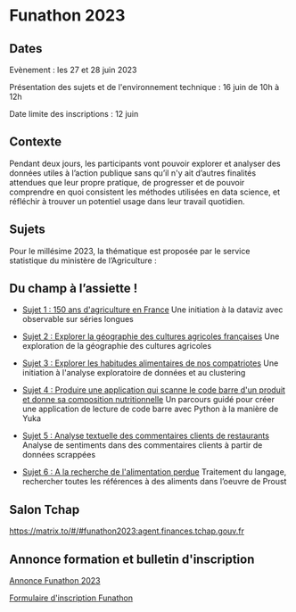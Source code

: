 # Funathon 2023

## Dates
Evènement : les 27 et 28 juin 2023

Présentation des sujets et de l'environnement technique : 16 juin de 10h à 12h

Date limite des inscriptions : 12 juin 

## Contexte
Pendant deux jours, les participants vont pouvoir explorer et analyser des données utiles à l’action publique sans qu’il n'y ait d’autres finalités attendues que leur propre pratique, de progresser et de pouvoir comprendre en quoi consistent les méthodes utilisées en data science, et réfléchir à trouver un potentiel usage dans leur travail quotidien.


## Sujets
Pour le millésime 2023, la thématique est proposée par le service statistique du ministère de l’Agriculture :

## Du champ à l’assiette !

- [Sujet 1 : 150 ans d'agriculture en France](https://github.com/InseeFrLab/funathon2023_sujet1)
Une initiation à la dataviz avec observable sur séries longues

- [Sujet 2 : Explorer la géographie des cultures agricoles françaises](https://github.com/InseeFrLab/funathon2023_sujet2)
Une exploration de la géographie des cultures agricoles

- [Sujet 3 : Explorer les habitudes alimentaires de nos compatriotes](https://github.com/InseeFrLab/funathon2023_sujet3)
Une initiation à l'analyse exploratoire de données et au clustering

- [Sujet 4 : Produire une application qui scanne le code barre d'un produit et donne sa composition nutritionnelle](https://github.com/InseeFrLab/funathon2023_sujet4)
Un parcours guidé pour créer une application de lecture de code barre avec Python à la manière de Yuka

- [Sujet 5 : Analyse textuelle des commentaires clients de restaurants](https://github.com/InseeFrLab/funathon2023_sujet5)
Analyse de sentiments dans des commentaires clients à partir de données scrappées

- [Sujet 6 : A la recherche de l'alimentation perdue](https://github.com/InseeFrLab/funathon2023_sujet6)
Traitement du langage, rechercher toutes les références à des aliments dans l’oeuvre de Proust

## Salon Tchap
https://matrix.to/#/#funathon2023:agent.finances.tchap.gouv.fr

## Annonce formation et bulletin d'inscription

[Annonce Funathon 2023](https://github.com/InseeFrLab/funathon2023/blob/48419dc3b7dad1340594ca9aa4dc8f350c819fc9/Annonce_Funathon_2023.pdf)

[Formulaire d'inscription Funathon](https://github.com/InseeFrLab/funathon2023/blob/b6931ebe21091cd044ad7316ce2cab3fae398927/Formulaire%20d'inscription_%20Funathon2023.pdf)
